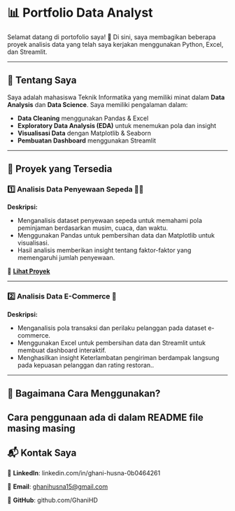 # 📊 Portfolio Data Analyst

Selamat datang di portofolio saya! 🚀
Di sini, saya membagikan beberapa proyek analisis data yang telah saya kerjakan menggunakan Python, Excel, dan Streamlit.

---

## 🔹 **Tentang Saya**
Saya adalah mahasiswa Teknik Informatika yang memiliki minat dalam **Data Analysis** dan **Data Science**. Saya memiliki pengalaman dalam:
- **Data Cleaning** menggunakan Pandas & Excel
- **Exploratory Data Analysis (EDA)** untuk menemukan pola dan insight
- **Visualisasi Data** dengan Matplotlib & Seaborn
- **Pembuatan Dashboard** menggunakan Streamlit

---

## 📌 **Proyek yang Tersedia**

### **1️⃣ Analisis Data Penyewaan Sepeda** 🚴‍♂️
**Deskripsi:**
- Menganalisis dataset penyewaan sepeda untuk memahami pola peminjaman berdasarkan musim, cuaca, dan waktu.
- Menggunakan Pandas untuk pembersihan data dan Matplotlib untuk visualisasi.
- Hasil analisis memberikan insight tentang faktor-faktor yang memengaruhi jumlah penyewaan.

🔗 **[Lihat Proyek](https://bike-share-analytics.streamlit.app/)**

---

### **2️⃣ Analisis Data E-Commerce** 🛒
**Deskripsi:**
- Menganalisis pola transaksi dan perilaku pelanggan pada dataset e-commerce.
- Menggunakan Excel untuk pembersihan data dan Streamlit untuk membuat dashboard interaktif.
- Menghasilkan insight Keterlambatan pengiriman berdampak langsung pada kepuasan pelanggan dan rating restoran..
---

## 🚀 **Bagaimana Cara Menggunakan?**
Cara penggunaan ada di dalam README file masing masing
---

## 📬 **Kontak Saya**
💼 **LinkedIn**: linkedin.com/in/ghani-husna-0b0464261

📧 **Email**: ghanihusna15@gmail.com

📂 **GitHub**: github.com/GhaniHD

